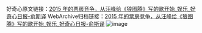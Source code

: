好奇心原文链接：[2015 年的票房竞争，从汪峰给《狼图腾》写的歌开始_娱乐_好奇心日报-俞斯译](https://www.qdaily.com/articles/4982.html)
WebArchive归档链接：[2015 年的票房竞争，从汪峰给《狼图腾》写的歌开始_娱乐_好奇心日报-俞斯译](http://web.archive.org/web/20190623163529/https://www.qdaily.com/articles/4982.html)
![image](http://ww3.sinaimg.cn/large/007d5XDply1g3wcl2dtpvj30u03kce81)